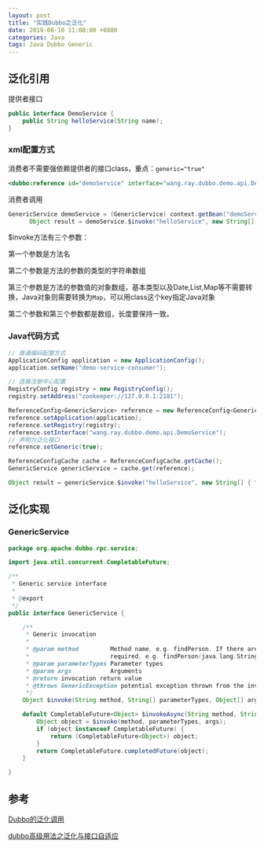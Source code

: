 ```yaml
---
layout: post
title: "实践Dubbo之泛化"
date: 2019-08-10 11:08:00 +0800
categories: Java
tags: Java Dubbo Generic
---
```


## 泛化引用

提供者接口

```java
public interface DemoService {
    public String helloService(String name);
}
```

### xml配置方式

消费者不需要强依赖提供者的接口class，重点：`generic="true"`

```xml
<dubbo:reference id="demoService" interface="wang.ray.dubbo.demo.api.DemoService" generic="true"/>
```

消费者调用

```java
GenericService demoService = (GenericService) context.getBean("demoService");
      Object result = demoService.$invoke("helloService", new String[] { "java.lang.String" }, new Object[] { "hello" });
```

$invoke方法有三个参数：

第一个参数是方法名

第二个参数是方法的参数的类型的字符串数组

第三个参数是方法的参数值的对象数组，基本类型以及Date,List,Map等不需要转换，Java对象则需要转换为`Map`，可以用class这个key指定Java对象

第二个参数和第三个参数都是数组，长度要保持一致。

### Java代码方式

```java
// 普通编码配置方式
ApplicationConfig application = new ApplicationConfig();
application.setName("demo-service-consumer");

// 连接注册中心配置
RegistryConfig registry = new RegistryConfig();
registry.setAddress("zookeeper://127.0.0.1:2181");

ReferenceConfig<GenericService> reference = new ReferenceConfig<GenericService>();
reference.setApplication(application);
reference.setRegistry(registry);
reference.setInterface("wang.ray.dubbo.demo.api.DemoService");
// 声明为泛化接口
reference.setGeneric(true); 

ReferenceConfigCache cache = ReferenceConfigCache.getCache();
GenericService genericService = cache.get(reference);

Object result = genericService.$invoke("helloService", new String[] { "java.lang.String" },new Object[] { "world" });
```

## 泛化实现

### GenericService

```java
package org.apache.dubbo.rpc.service;

import java.util.concurrent.CompletableFuture;

/**
 * Generic service interface
 *
 * @export
 */
public interface GenericService {

    /**
     * Generic invocation
     *
     * @param method         Method name, e.g. findPerson. If there are overridden methods, parameter info is
     *                       required, e.g. findPerson(java.lang.String)
     * @param parameterTypes Parameter types
     * @param args           Arguments
     * @return invocation return value
     * @throws GenericException potential exception thrown from the invocation
     */
    Object $invoke(String method, String[] parameterTypes, Object[] args) throws GenericException;

    default CompletableFuture<Object> $invokeAsync(String method, String[] parameterTypes, Object[] args) throws GenericException {
        Object object = $invoke(method, parameterTypes, args);
        if (object instanceof CompletableFuture) {
            return (CompletableFuture<Object>) object;
        }
        return CompletableFuture.completedFuture(object);
    }

}
```



## 参考

[Dubbo的泛化调用](http://dubbo.apache.org/zh-cn/blog/dubbo-generic-invoke.html)

[dubbo高级用法之泛化与接口自适应](https://zhuanlan.zhihu.com/p/29410596)